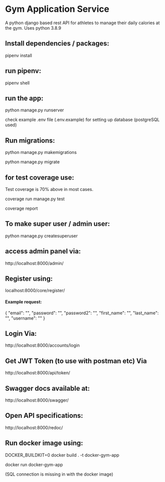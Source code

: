 # Gym Application Service
A python django based rest API for athletes to manage their daily calories at the gym. Uses python 3.8.9

## Install dependencies / packages:

pipenv install

## run pipenv:
pipenv shell

## run the app:
python manage.py runserver

check example .env file (.env.example) for setting up database (postgreSQL used)

## Run migrations:

python manage.py makemigrations

python manage.py migrate

## for test coverage use:

Test coverage is 70% above in most cases.

coverage run manage.py test

coverage report

## To make super user / admin user:
python manage.py createsuperuser

## access admin panel via:
http://localhost:8000/admin/

## Register using:

localhost:8000/core/register/

#### Example request:

{
    "email": "",
    "password": "",
    "password2": "",
    "first_name": "",
    "last_name": "",
    "username": ""
}

## Login Via:
http://localhost:8000/accounts/login

## Get JWT Token (to use with postman etc) Via
http://localhost:8000/api/token/

## Swagger docs available at:
http://localhost:8000/swagger/

## Open API specifications:
http://localhost:8000/redoc/

## Run docker image using:

DOCKER_BUILDKIT=0  docker build . -t docker-gym-app

docker run docker-gym-app

(SQL connection is missing in with the docker image)
